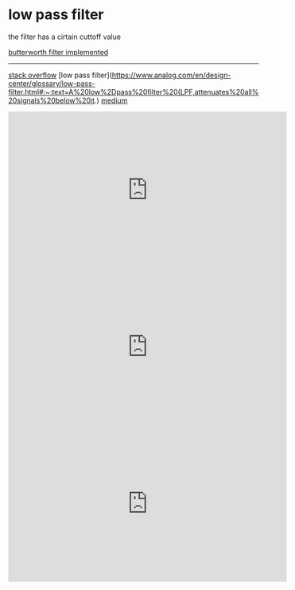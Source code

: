 

# low pass filter
the filter has a cirtain cuttoff value 

[butterworth filter implemented](https://github.com/curiores/ArduinoTutorials/blob/main/BasicFilters/Design/LowPass/ButterworthFilter.ipynb)



---

[stack overflow](https://dsp.stackexchange.com/questions/3026/picking-the-correct-filter-for-accelerometer-data)
[low pass filter](https://www.analog.com/en/design-center/glossary/low-pass-filter.html#:~:text=A%20low%2Dpass%20filter%20(LPF,attenuates%20all%20signals%20below%20it.)
[medium](https://medium.com/@ab.jannatpour/kalman-filter-with-python-code-98641017a2bd)


<iframe width="560" height="315" src="https://www.youtube.com/embed/mwn8xhgNpFY?si=VzPphci_FYKh6sFG" title="YouTube video player" frameborder="0" allow="accelerometer; autoplay; clipboard-write; encrypted-media; gyroscope; picture-in-picture; web-share" allowfullscreen></iframe>
<iframe width="560" height="315" src="https://www.youtube.com/embed/HJ-C4Incgpw?si=zQ0TxsTOCQRIQ5g0" title="YouTube video player" frameborder="0" allow="accelerometer; autoplay; clipboard-write; encrypted-media; gyroscope; picture-in-picture; web-share" allowfullscreen></iframe>
<iframe width="560" height="315" src="https://www.youtube.com/embed/lagfhNjMuQM?si=kM1CqiO4I79PbPA2" title="YouTube video player" frameborder="0" allow="accelerometer; autoplay; clipboard-write; encrypted-media; gyroscope; picture-in-picture; web-share" allowfullscreen></iframe>